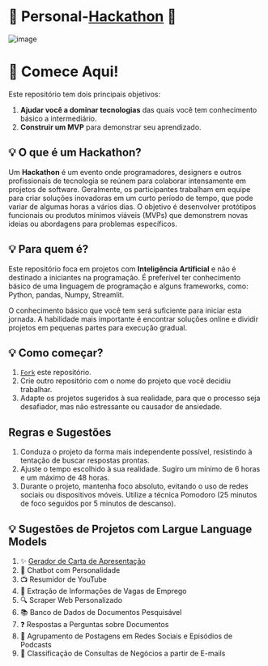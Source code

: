 # 🎉 Personal-[Hackathon](https://en.wikipedia.org/wiki/Hackathon) 🚀

![image](https://github.com/user-attachments/assets/50a3dc14-e101-438b-a5b9-2900d7648813)

# 🎉 **Comece Aqui!**
Este repositório tem dois principais objetivos: 
1. **Ajudar você a dominar tecnologias** das quais você tem conhecimento básico a intermediário.
2. **Construir um MVP** para demonstrar seu aprendizado.

## 💡 **O que é um Hackathon?**
Um **Hackathon** é um evento onde programadores, designers e outros profissionais de tecnologia se reúnem para colaborar intensamente em projetos de software. Geralmente, os participantes trabalham em equipe para criar soluções inovadoras em um curto período de tempo, que pode variar de algumas horas a vários dias. O objetivo é desenvolver protótipos funcionais ou produtos mínimos viáveis (MVPs) que demonstrem novas ideias ou abordagens para problemas específicos.

## 💡 **Para quem é?**
Este repositório foca em projetos com **Inteligência Artificial** e não é destinado a iniciantes na programação. É preferível ter conhecimento básico de uma linguagem de programação e alguns frameworks, como: Python, pandas, Numpy, Streamlit.

O conhecimento básico que você tem será suficiente para iniciar esta jornada. A habilidade mais importante é encontrar soluções online e dividir projetos em pequenas partes para execução gradual.

## 💡 **Como começar?**
1. [`Fork`](https://github.com/CllsPy/Personal-Hackathon/fork) este repositório.
2. Crie outro repositório com o nome do projeto que você decidiu trabalhar.
3. Adapte os projetos sugeridos à sua realidade, para que o processo seja desafiador, mas não estressante ou causador de ansiedade.

## **Regras e Sugestões**
1. Conduza o projeto da forma mais independente possível, resistindo à tentação de buscar respostas prontas.
2. Ajuste o tempo escolhido à sua realidade. Sugiro um mínimo de 6 horas e um máximo de 48 horas.
3. Durante o projeto, mantenha foco absoluto, evitando o uso de redes sociais ou dispositivos móveis. Utilize a técnica Pomodoro (25 minutos de foco seguidos por 5 minutos de descanso).

## 💡 **Sugestões de Projetos com Largue Language Models**
1. ✨ [Gerador de Carta de Apresentação](https://github.com/CllsPy/Cover-Letter-Generator)
2. 🤖 Chatbot com Personalidade
3. 📺 Resumidor de YouTube
4. 📄 Extração de Informações de Vagas de Emprego
5. 🔍 Scraper Web Personalizado
6. 📚 Banco de Dados de Documentos Pesquisável
7. ❓ Respostas a Perguntas sobre Documentos
8. 🧩 Agrupamento de Postagens em Redes Sociais e Episódios de Podcasts
9. 📧 Classificação de Consultas de Negócios a partir de E-mails

